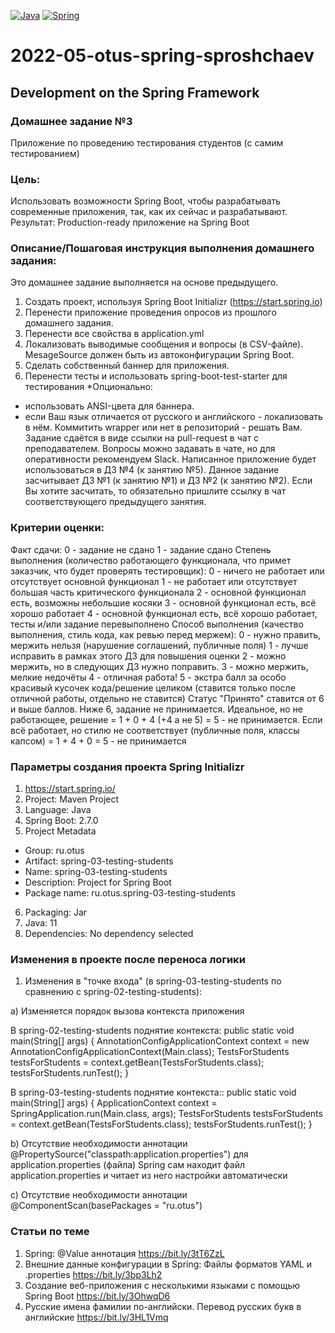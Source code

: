 [![Java](https://img.shields.io/badge/Java-E43222??style=for-the-badge&logo=java&logoColor=FFFFFF)](https://java.com/)
[![Spring](https://img.shields.io/badge/Spring-FFFFFF??style=for-the-badge&logo=Spring)](https://spring.io/)

# 2022-05-otus-spring-sproshchaev
Development on the Spring Framework
-----------------------------------
### Домашнее задание №3
Приложение по проведению тестирования студентов (с самим тестированием)

### Цель:
Использовать возможности Spring Boot, чтобы разрабатывать современные приложения, так, как их сейчас и разрабатывают.
Результат: Production-ready приложение на Spring Boot

### Описание/Пошаговая инструкция выполнения домашнего задания:
Это домашнее задание выполняется на основе предыдущего.

1. Создать проект, используя Spring Boot Initializr (https://start.spring.io)
2. Перенести приложение проведения опросов из прошлого домашнего задания.
3. Перенести все свойства в application.yml
4. Локализовать выводимые сообщения и вопросы (в CSV-файле). MesageSource должен быть из автоконфигурации Spring Boot.
5. Сделать собственный баннер для приложения.
6. Перенести тесты и использовать spring-boot-test-starter для тестирования
*Опционально:
- использовать ANSI-цвета для баннера.
- если Ваш язык отличается от русского и английского - локализовать в нём. Коммитить wrapper или нет в репозиторий - решать Вам. 
Задание сдаётся в виде ссылки на pull-request в чат с преподавателем. Вопросы можно задавать в чате, но для оперативности 
рекомендуем Slack. Написанное приложение будет использоваться в ДЗ №4 (к занятию №5). 
Данное задание засчитывает ДЗ №1 (к занятию №1) и ДЗ №2 (к занятию №2). Если Вы хотите засчитать, то обязательно пришлите 
ссылку в чат соответствующего предыдущего занятия.

### Критерии оценки:
Факт сдачи:
0 - задание не сдано
1 - задание сдано Степень выполнения (количество работающего функционала, что примет заказчик, что будет проверять 
тестировщик):
0 - ничего не работает или отсутствует основной функционал
1 - не работает или отсутствует большая часть критического функционала
2 - основной функционал есть, возможны небольшие косяки
3 - основной функционал есть, всё хорошо работает
4 - основной функционал есть, всё хорошо работает, тесты и/или задание перевыполнено Способ выполнения (качество 
выполнения, стиль кода, как ревью перед мержем):
0 - нужно править, мержить нельзя (нарушение соглашений, публичные поля)
1 - лучше исправить в рамках этого ДЗ для повышения оценки
2 - можно мержить, но в следующих ДЗ нужно поправить.
3 - можно мержить, мелкие недочёты
4 - отличная работа!
5 - экстра балл за особо красивый кусочек кода/решение целиком (ставится только после отличной работы, отдельно 
не ставится) Статус "Принято" ставится от 6 и выше баллов. Ниже 6, задание не принимается. Идеальное, но не работающее, 
решение = 1 + 0 + 4 (+4 а не 5) = 5 - не принимается. Если всё работает, но стилю не соответствует (публичные поля, 
классы капсом) = 1 + 4 + 0 = 5 - не принимается

### Параметры создания проекта Spring Initializr
1. https://start.spring.io/
2. Project: Maven Project
3. Language: Java
4. Spring Boot: 2.7.0
5. Project Metadata
  - Group: ru.otus
  - Artifact: spring-03-testing-students
  - Name: spring-03-testing-students
  - Description: Project for Spring Boot
  - Package name: ru.otus.spring-03-testing-students
6. Packaging: Jar
7. Java: 11
8. Dependencies: No dependency selected

### Изменения в проекте после переноса логики 
1. Изменения в "точке входа" (в spring-03-testing-students по сравнению с spring-02-testing-students):

a) Изменяется порядок вызова контекста приложения

   В spring-02-testing-students поднятие контекста:
   public static void main(String[] args) {
       AnnotationConfigApplicationContext context = new AnnotationConfigApplicationContext(Main.class);
       TestsForStudents testsForStudents = context.getBean(TestsForStudents.class);
       testsForStudents.runTest();
   }

   В spring-03-testing-students поднятие контекста::
   public static void main(String[] args) {
       ApplicationContext context = SpringApplication.run(Main.class, args);
       TestsForStudents testsForStudents = context.getBean(TestsForStudents.class);
       testsForStudents.runTest();
   }

b) Отсутствие необходимости аннотации @PropertySource("classpath:application.properties") для application.properties (файла)
Spring сам находит файл application.properties и читает из него настройки автоматически

c) Отсутствие необходимости аннотации @ComponentScan(basePackages = "ru.otus")

### Статьи по теме
1. Spring: @Value aннотация https://bit.ly/3tT6ZzL
2. Внешние данные конфигурации в Spring: Файлы форматов YAML и .properties https://bit.ly/3bp3Lh2
3. Создание веб-приложения с несколькими языками с помощью Spring Boot https://bit.ly/3OhwqD6
4. Русские имена фамилии по-английски. Перевод русских букв в английские https://bit.ly/3HL1Vmq